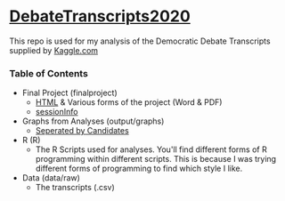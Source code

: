 # [DebateTranscripts2020](https://wesley4546.github.io/DebateTranscripts2020/)

This repo is used for my analysis of the Democratic Debate Transcripts supplied by [Kaggle.com](http://www.kaggle.com)

### Table of Contents

 * Final Project (finalproject)
 	* [HTML](finalproject/finalproject.html) & Various forms of the project (Word & PDF)
	* [sessionInfo](https://raw.githubusercontent.com/wesley4546/DebateTranscripts2020/master/finalproject/sessionInfo.txt)
 * Graphs from Analyses (output/graphs)
	 * [Seperated by Candidates](https://github.com/wesley4546/DebateTranscripts2020/tree/master/output/graphs/candidates)
 * R (R)
	 * The R Scripts used for analyses. You'll find different forms of R programming within different scripts. This is because I was trying different forms of programming to find which style I like.
 * Data (data/raw)
	 * The transcripts (.csv)
	 
